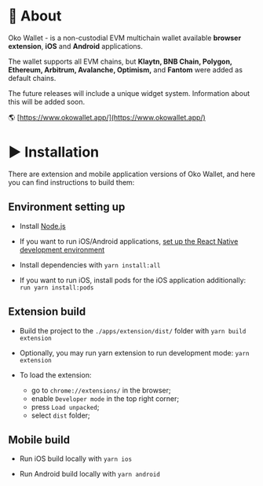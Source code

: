 # 📝  About

Oko Wallet - is a non-custodial EVM multichain wallet available **browser extension**, **iOS** and **Android** applications.

The wallet supports all EVM chains, but **Klaytn, BNB Chain, Polygon, Ethereum, Arbitrum, Avalanche, Optimism,** and **Fantom** were added as default chains.

The future releases will include a unique widget system. Information about this will be added soon.

🌎 [https://www.okowallet.app/](https://www.okowallet.app/)

# ▶️  Installation

There are extension and mobile application versions of Oko Wallet, and here you can find instructions to build them:

## Environment setting up

- Install [Node.js](https://nodejs.org)

- If you want to run iOS/Android applications, [set up the React Native development environment](https://reactnative.dev/docs/environment-setup)

- Install dependencies with 
`yarn install:all`

- If you want to run iOS, install pods for the iOS application additionally:
`run yarn install:pods`

## Extension build

- Build the project to the `./apps/extension/dist/` folder with 
`yarn build extension`

- Optionally, you may run yarn extension to run development mode:
`yarn extension`

- To load the extension:
	- go to `chrome://extensions/` in the browser;
	- enable `Developer mode` in the top right corner;
	- press `Load unpacked`;
	- select `dist` folder;

## Mobile build

- Run iOS build locally with
`yarn ios`

- Run Android build locally with
`yarn android`
